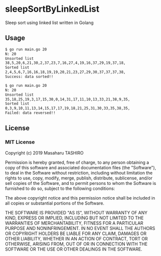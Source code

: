 # sleepSortByLinkedList

Sleep sort using linked list written in Golang

## Usage

```bash
$ go run main.go 20
N: 20
Unsorted list
38,5,20,6,21,30,2,37,23,7,16,27,4,19,16,37,29,19,37,18,
Sorted list
2,4,5,6,7,16,16,18,19,19,20,21,23,27,29,30,37,37,37,38,
Success: data sorted!!
```

```bash
$ go run main.go 20
N: 20
Unsorted list
35,18,25,19,3,17,15,30,0,14,31,17,11,10,13,33,21,38,9,35,
Sorted list
0,3,9,10,11,13,14,15,17,17,19,18,21,25,31,30,33,35,38,35,
Failed: data reversed!!
```

## License

### MIT License

Copyright (c) 2019 Masaharu TASHIRO

Permission is hereby granted, free of charge, to any person obtaining a copy
of this software and associated documentation files (the "Software"), to deal
in the Software without restriction, including without limitation the rights
to use, copy, modify, merge, publish, distribute, sublicense, and/or sell
copies of the Software, and to permit persons to whom the Software is
furnished to do so, subject to the following conditions:

The above copyright notice and this permission notice shall be included in all
copies or substantial portions of the Software.

THE SOFTWARE IS PROVIDED "AS IS", WITHOUT WARRANTY OF ANY KIND, EXPRESS OR
IMPLIED, INCLUDING BUT NOT LIMITED TO THE WARRANTIES OF MERCHANTABILITY,
FITNESS FOR A PARTICULAR PURPOSE AND NONINFRINGEMENT. IN NO EVENT SHALL THE
AUTHORS OR COPYRIGHT HOLDERS BE LIABLE FOR ANY CLAIM, DAMAGES OR OTHER
LIABILITY, WHETHER IN AN ACTION OF CONTRACT, TORT OR OTHERWISE, ARISING FROM,
OUT OF OR IN CONNECTION WITH THE SOFTWARE OR THE USE OR OTHER DEALINGS IN THE
SOFTWARE.

